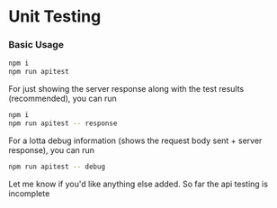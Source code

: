# Unit Testing

### Basic Usage
```bash
npm i
npm run apitest
```

For just showing the server response along with the test results (recommended), you can run
```bash
npm i
npm run apitest -- response
```

For a lotta debug information (shows the request body sent + server response), you can run
```bash
npm run apitest -- debug
```

Let me know if you'd like anything else added. So far the api testing is incomplete